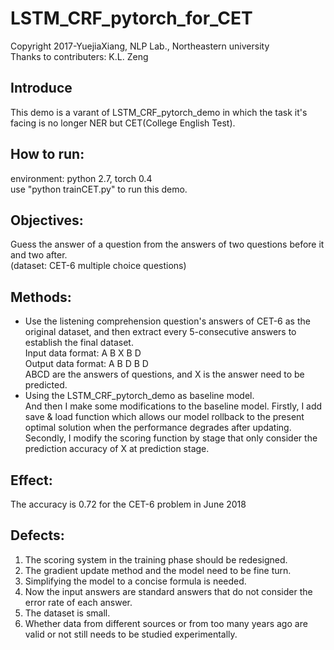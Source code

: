 # LSTM_CRF_pytorch_for_CET
Copyright 2017-YuejiaXiang, NLP Lab., Northeastern university  
Thanks to contributers: K.L. Zeng

## Introduce
This demo is a varant of LSTM_CRF_pytorch_demo in which the task it's facing is no longer NER but CET(College English Test).

## How to run:
environment: python 2.7, torch 0.4  
use "python trainCET.py" to run this demo.
 
## Objectives: 
Guess the answer of a question from the answers of two questions before it and two after.   
(dataset: CET-6 multiple choice questions) 
 
## Methods: 
- Use the listening comprehension question's answers of CET-6 as the original dataset, and then extract every 5-consecutive answers to establish the final dataset.  
Input data format: A B X B D  
Output data format: A B D B D  
ABCD are the answers of questions, and X is the answer need to be predicted.  
- Using the LSTM_CRF_pytorch_demo as baseline model.  
And then I make some modifications to the baseline model.
Firstly, I add save & load function which allows our model rollback to the present optimal solution when the performance degrades after updating.   
Secondly, I modify the scoring function by stage that only consider the prediction accuracy of X at prediction stage.
 
## Effect: 
The accuracy is 0.72 for the CET-6 problem in June 2018
 
## Defects: 
1. The scoring system in the training phase should be redesigned.
2. The gradient update method and the model need to be fine turn. 
3. Simplifying the model to a concise formula is needed.
4. Now the input answers are standard answers that do not consider the error rate of each answer.
5. The dataset is small. 
6. Whether data from different sources or from too many years ago are valid or not still needs to be studied experimentally.
 


